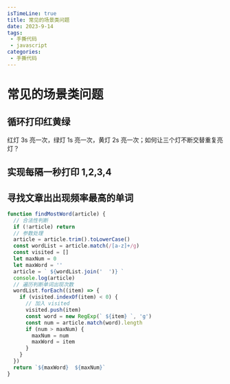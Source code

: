 ```yaml
---
isTimeLine: true
title: 常见的场景类问题
date: 2023-9-14
tags:
 - 手撕代码
 - javascript
categories:
 - 手撕代码
---
```


# 常见的场景类问题

## 循环打印红黄绿

红灯 3s 亮一次，绿灯 1s 亮一次，黄灯 2s 亮一次；如何让三个灯不断交替重复亮灯？

## 实现每隔一秒打印 1,2,3,4

## 寻找文章出出现频率最高的单词

```js
function findMostWord(article) {
  // 合法性判断
  if (!article) return
  // 参数处理
  article = article.trim().toLowerCase()
  const wordList = article.match(/[a-z]+/g)
  const visited = []
  let maxNum = 0
  let maxWord = ''
  article = ` ${wordList.join('  ')} `
  console.log(article)
  // 遍历判断单词出现次数
  wordList.forEach((item) => {
    if (visited.indexOf(item) < 0) {
      // 加入 visited
      visited.push(item)
      const word = new RegExp(` ${item} `, 'g')
      const num = article.match(word).length
      if (num > maxNum) {
        maxNum = num
        maxWord = item
      }
    }
  })
  return `${maxWord}  ${maxNum}`
}
```